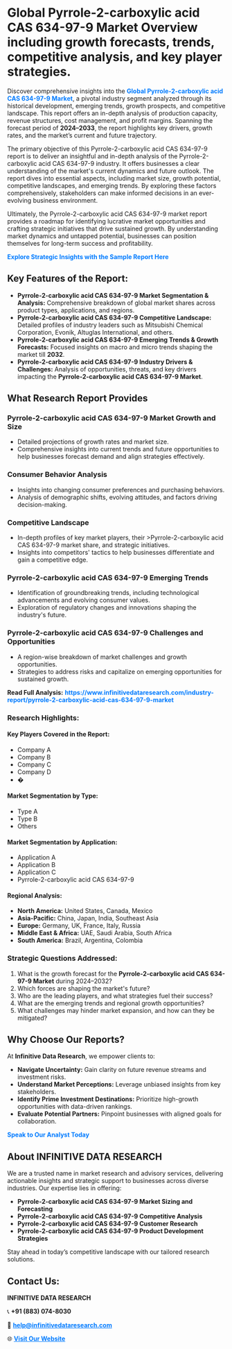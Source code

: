 <h1>Global Pyrrole-2-carboxylic acid CAS 634-97-9 Market Overview including growth forecasts, trends, competitive analysis, and key player strategies.</h1>
<p>
Discover comprehensive insights into the 
<a href="https://www.infinitivedataresearch.com/industry-report/pyrrole-2-carboxylic-acid-cas-634-97-9-market" rel="dofollow" style="color: #007BFF; text-decoration: none;"><strong>Global Pyrrole-2-carboxylic acid CAS 634-97-9 Market</strong></a>, a pivotal industry segment analyzed through its historical development, emerging trends, growth prospects, and competitive landscape. This report offers an in-depth analysis of production capacity, revenue structures, cost management, and profit margins. Spanning the forecast period of <strong>2024–2033</strong>, the report highlights key drivers, growth rates, and the market’s current and future trajectory.
</p>
<p>
The primary objective of this Pyrrole-2-carboxylic acid CAS 634-97-9 report is to deliver an insightful and in-depth analysis of the Pyrrole-2-carboxylic acid CAS 634-97-9 industry. It offers businesses a clear understanding of the market's current dynamics and future outlook. The report dives into essential aspects, including market size, growth potential, competitive landscapes, and emerging trends. By exploring these factors comprehensively, stakeholders can make informed decisions in an ever-evolving business environment.
</p>
<p>
Ultimately, the Pyrrole-2-carboxylic acid CAS 634-97-9 market report provides a roadmap for identifying lucrative market opportunities and crafting strategic initiatives that drive sustained growth. By understanding market dynamics and untapped potential, businesses can position themselves for long-term success and profitability.
</p>
<p>
<a href="https://www.infinitivedataresearch.com/request-sample/reportId=110216" style="color: #007BFF; text-decoration: none;"><strong>Explore Strategic Insights with the Sample Report Here</strong></a>
</p>

<h2>Key Features of the Report:</h2>
<ul>
<li><strong>Pyrrole-2-carboxylic acid CAS 634-97-9 Market Segmentation & Analysis:</strong> Comprehensive breakdown of global market shares across product types, applications, and regions.</li>
<li><strong>Pyrrole-2-carboxylic acid CAS 634-97-9 Competitive Landscape:</strong> Detailed profiles of industry leaders such as Mitsubishi Chemical Corporation, Evonik, Altuglas International, and others.</li>
<li><strong>Pyrrole-2-carboxylic acid CAS 634-97-9 Emerging Trends & Growth Forecasts:</strong> Focused insights on macro and micro trends shaping the market till <strong>2032</strong>.</li>
<li><strong>Pyrrole-2-carboxylic acid CAS 634-97-9 Industry Drivers & Challenges:</strong> Analysis of opportunities, threats, and key drivers impacting the <strong>Pyrrole-2-carboxylic acid CAS 634-97-9 Market</strong>.</li>
</ul>

<h2>What Research Report Provides</h2>
<h3>Pyrrole-2-carboxylic acid CAS 634-97-9 Market Growth and Size</h3>
<ul>
<li>Detailed projections of growth rates and market size.</li>
<li>Comprehensive insights into current trends and future opportunities to help businesses forecast demand and align strategies effectively.</li>
</ul>

<h3>Consumer Behavior Analysis</h3>
<ul>
<li>Insights into changing consumer preferences and purchasing behaviors.</li>
<li>Analysis of demographic shifts, evolving attitudes, and factors driving decision-making.</li>
</ul>

<h3>Competitive Landscape</h3>
<ul>
<li>In-depth profiles of key market players, their >Pyrrole-2-carboxylic acid CAS 634-97-9 market share, and strategic initiatives.</li>
<li>Insights into competitors' tactics to help businesses differentiate and gain a competitive edge.</li>
</ul>

<h3>Pyrrole-2-carboxylic acid CAS 634-97-9 Emerging Trends</h3>
<ul>
<li>Identification of groundbreaking trends, including technological advancements and evolving consumer values.</li>
<li>Exploration of regulatory changes and innovations shaping the industry's future.</li>
</ul>

<h3>Pyrrole-2-carboxylic acid CAS 634-97-9 Challenges and Opportunities</h3>
<ul>
<li>A region-wise breakdown of market challenges and growth opportunities.</li>
<li>Strategies to address risks and capitalize on emerging opportunities for sustained growth.</li>
</ul>
<p><strong>Read Full Analysis:</strong> <a href="https://www.infinitivedataresearch.com/industry-report/pyrrole-2-carboxylic-acid-cas-634-97-9-market" rel="dofollow" style="color: #007BFF; text-decoration: none;"><strong>https://www.infinitivedataresearch.com/industry-report/pyrrole-2-carboxylic-acid-cas-634-97-9-market</strong></a></p>
<h3>Research Highlights:</h3>
<h4>Key Players Covered in the Report:</h4>
<ul><li>Company A</li><li>Company B</li><li>Company C</li><li>Company D</li><li>�</li></ul>
<h4>Market Segmentation by Type:</h4>
<ul><li>Type A</li><li>Type B</li><li>Others</li></ul>
<h4>Market Segmentation by Application:</h4>
<ul><li>Application A</li><li>Application B</li><li>Application C</li><li>Pyrrole-2-carboxylic acid CAS 634-97-9</li></ul>

<h4>Regional Analysis:</h4>
<ul>
<li><strong>North America:</strong> United States, Canada, Mexico</li>
<li><strong>Asia-Pacific:</strong> China, Japan, India, Southeast Asia</li>
<li><strong>Europe:</strong> Germany, UK, France, Italy, Russia</li>
<li><strong>Middle East & Africa:</strong> UAE, Saudi Arabia, South Africa</li>
<li><strong>South America:</strong> Brazil, Argentina, Colombia</li>
</ul>

<h3>Strategic Questions Addressed:</h3>
<ol>
<li>What is the growth forecast for the <strong>Pyrrole-2-carboxylic acid CAS 634-97-9 Market</strong> during 2024–2032?</li>
<li>Which forces are shaping the market's future?</li>
<li>Who are the leading players, and what strategies fuel their success?</li>
<li>What are the emerging trends and regional growth opportunities?</li>
<li>What challenges may hinder market expansion, and how can they be mitigated?</li>
</ol>

<h2>Why Choose Our Reports?</h2>
<p>At <strong>Infinitive Data Research</strong>, we empower clients to:</p>
<ul>
<li><strong>Navigate Uncertainty:</strong> Gain clarity on future revenue streams and investment risks.</li>
<li><strong>Understand Market Perceptions:</strong> Leverage unbiased insights from key stakeholders.</li>
<li><strong>Identify Prime Investment Destinations:</strong> Prioritize high-growth opportunities with data-driven rankings.</li>
<li><strong>Evaluate Potential Partners:</strong> Pinpoint businesses with aligned goals for collaboration.</li>
</ul>
<p><a href="https://www.infinitivedataresearch.com/industry-report/pyrrole-2-carboxylic-acid-cas-634-97-9-market" rel="dofollow" style="color: #007BFF; text-decoration: none;"><strong>Speak to Our Analyst Today</strong></a></p>

<h2>About INFINITIVE DATA RESEARCH</h2>
<p>We are a trusted name in market research and advisory services, delivering actionable insights and strategic support to businesses across diverse industries. Our expertise lies in offering:</p>
<ul>
<li><strong>Pyrrole-2-carboxylic acid CAS 634-97-9 Market Sizing and Forecasting</strong></li>
<li><strong>Pyrrole-2-carboxylic acid CAS 634-97-9 Competitive Analysis</strong></li>
<li><strong>Pyrrole-2-carboxylic acid CAS 634-97-9 Customer Research</strong></li>
<li><strong>Pyrrole-2-carboxylic acid CAS 634-97-9 Product Development Strategies</strong></li>
</ul>
<p>Stay ahead in today’s competitive landscape with our tailored research solutions.</p>

<h2>Contact Us:</h2>
<p><strong>INFINITIVE DATA RESEARCH</strong></p>
<p>📞 <strong>+91 (883) 074-8030</strong></p>
<p>📧 <strong><a href="mailto:help@infinitivedataresearch.com" style="color: #007BFF;">help@infinitivedataresearch.com</a></strong></p>
<p>🌐 <strong><a href="https://www.infinitivedataresearch.com" rel="dofollow" style="color: #007BFF;">Visit Our Website</a></strong></p>